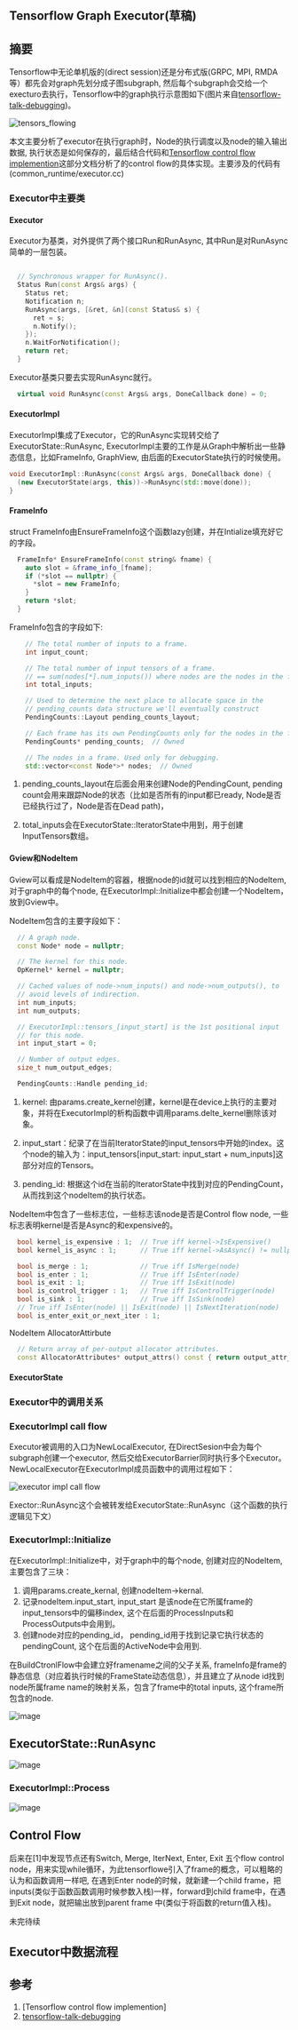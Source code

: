 Tensorflow Graph Executor(草稿)
-------------------------
## 摘要

Tensorflow中无论单机版的(direct session)还是分布式版(GRPC, MPI, RMDA等）都先会对graph先划分成子图subgraph, 然后每个subgraph会交给一个execturo去执行，Tensorflow中的graph执行示意图如下(图片来自[tensorflow-talk-debugging](https://wookayin.github.io/tensorflow-talk-debugging/#1))。

![tensors_flowing](./images/tensors_flowing.gif)

本文主要分析了executor在执行graph时，Node的执行调度以及node的输入输出数据, 执行状态是如何保存的，最后结合代码和[Tensorflow control flow implemention](http://download.tensorflow.org/paper/white_paper_tf_control_flow_implementation_2017_11_1.pdf)这部分文档分析了的control flow的具体实现。主要涉及的代码有(common_runtime/executor.cc)

### Executor中主要类

#### Executor 
Executor为基类，对外提供了两个接口Run和RunAsync, 其中Run是对RunAsync简单的一层包装。

```cpp

  // Synchronous wrapper for RunAsync().
  Status Run(const Args& args) {
    Status ret;
    Notification n;
    RunAsync(args, [&ret, &n](const Status& s) {
      ret = s;
      n.Notify();
    });
    n.WaitForNotification();
    return ret;
  }
```

Executor基类只要去实现RunAsync就行。
```cpp
  virtual void RunAsync(const Args& args, DoneCallback done) = 0;
```

#### ExecutorImpl

ExecutorImpl集成了Executor，它的RunAsync实现转交给了ExecutorState::RunAsync, ExecutorImpl主要的工作是从Graph中解析出一些静态信息，比如FrameInfo, GraphView, 由后面的ExecutorState执行的时候使用。

~~~cpp
void ExecutorImpl::RunAsync(const Args& args, DoneCallback done) {
  (new ExecutorState(args, this))->RunAsync(std::move(done));
}
~~~
#### FrameInfo

struct FrameInfo由EnsureFrameInfo这个函数lazy创建，并在Intialize填充好它的字段。
~~~cpp
  FrameInfo* EnsureFrameInfo(const string& fname) {
    auto slot = &frame_info_[fname];
    if (*slot == nullptr) {
      *slot = new FrameInfo;
    }
    return *slot;
  }
~~~

FrameInfo包含的字段如下:

~~~cpp
    // The total number of inputs to a frame.
    int input_count;

    // The total number of input tensors of a frame.
    // == sum(nodes[*].num_inputs()) where nodes are the nodes in the frame.
    int total_inputs;

    // Used to determine the next place to allocate space in the
    // pending_counts data structure we'll eventually construct
    PendingCounts::Layout pending_counts_layout;

    // Each frame has its own PendingCounts only for the nodes in the frame.
    PendingCounts* pending_counts;  // Owned

    // The nodes in a frame. Used only for debugging.
    std::vector<const Node*>* nodes;  // Owned
~~~

1. pending_counts_layout在后面会用来创建Node的PendingCount, pending count会用来跟踪Node的状态（比如是否所有的input都已ready, Node是否已经执行过了，Node是否在Dead path)，

2. total_inputs会在ExecutorState::IteratorState中用到，用于创建InputTensors数组。

#### Gview和NodeItem

Gview可以看成是NodeItem的容器，根据node的id就可以找到相应的NodeItem, 对于graph中的每个node, 在ExecutorImpl::Initialize中都会创建一个NodeItem，放到Gview中。

NodeItem包含的主要字段如下：
```cpp
  // A graph node.
  const Node* node = nullptr;

  // The kernel for this node.
  OpKernel* kernel = nullptr;

  // Cached values of node->num_inputs() and node->num_outputs(), to
  // avoid levels of indirection.
  int num_inputs;
  int num_outputs;

  // ExecutorImpl::tensors_[input_start] is the 1st positional input
  // for this node.
  int input_start = 0;

  // Number of output edges.
  size_t num_output_edges;

  PendingCounts::Handle pending_id;
```

1. kernel:  由params.create_kernel创建，kernel是在device上执行的主要对象，并将在ExecutorImpl的析构函数中调用params.delte_kernel删除该对象。

2. input_start：纪录了在当前IteratorState的input_tensors中开始的index。这个node的输入为：input_tensors[input_start: input_start + num_inputs]这部分对应的Tensors。

3. pending_id: 根据这个id在当前的IteratorState中找到对应的PendingCount，从而找到这个nodeItem的执行状态。

NodeItem中包含了一些标志位，一些标志该node是否是Control flow node, 一些标志表明kernel是否是Async的和expensive的。

~~~cpp
  bool kernel_is_expensive : 1;  // True iff kernel->IsExpensive()
  bool kernel_is_async : 1;      // True iff kernel->AsAsync() != nullptr

  bool is_merge : 1;             // True iff IsMerge(node)
  bool is_enter : 1;             // True iff IsEnter(node)
  bool is_exit : 1;              // True iff IsExit(node)
  bool is_control_trigger : 1;   // True iff IsControlTrigger(node)
  bool is_sink : 1;              // True iff IsSink(node)
  // True iff IsEnter(node) || IsExit(node) || IsNextIteration(node)
  bool is_enter_exit_or_next_iter : 1;
~~~

NodeItem AllocatorAttirbute

```cpp
  // Return array of per-output allocator attributes.
  const AllocatorAttributes* output_attrs() const { return output_attr_base(); }
```

#### ExecutorState


### Executor中的调用关系

### ExecutorImpl call flow

Executor被调用的入口为NewLocalExecutor, 在DirectSesion中会为每个subgraph创建一个executor, 然后交给ExecutorBarrier同时执行多个Executor。NewLocalExecutor在ExecutorImpl成员函数中的调用过程如下：

![executor impl call flow](./images/executor_impl_call.jpeg)

Exector::RunAsync这个会被转发给ExecutorState::RunAsync（这个函数的执行逻辑见下文）

### ExecutorImpl::Initialize

在ExecutorImpl::Initialize中，对于graph中的每个node, 创建对应的NodeItem, 主要包含了三块：

1. 调用params.create_kernal, 创建nodeItem->kernal.
2. 记录nodeItem.input_start, input_start 是该node在它所属frame的input_tensors中的偏移index, 这个在后面的ProcessInputs和ProcessOutputs中会用到。
3. 创建node对应的pending_id， pending_id用于找到记录它执行状态的pendingCount, 这个在后面的ActiveNode中会用到.

在BuildCtronlFlow中会建立好framename之间的父子关系, frameInfo是frame的静态信息（对应着执行时候的FrameState动态信息），并且建立了从node id找到node所属frame name的映射关系，包含了frame中的total inputs, 这个frame所包含的node.

![image](./images/tf-executor-init.jpeg)

## ExecutorState::RunAsync

![image](./images/tf-executor-call-flow.jpeg)


### ExecutorImpl::Process

![image](./images/tf-executor-data-flow.jpeg)


## Control Flow


后来在[1]中发现节点还有Switch, Merge, IterNext, Enter, Exit 五个flow control node，用来实现while循环，为此tensorflowe引入了frame的概念，可以粗略的认为和函数调用一样吧, 在遇到Enter node的时候，就新建一个child frame，把inputs(类似于函数函数调用时候参数入栈)一样，forward到child frame中，在遇到Exit node，就把输出放到parent frame 中(类似于将函数的return值入栈)。

未完待续

## Executor中数据流程

## 参考

1. [Tensorflow control flow implemention]
2. [tensorflow-talk-debugging](https://wookayin.github.io/tensorflow-talk-debugging/#1)
